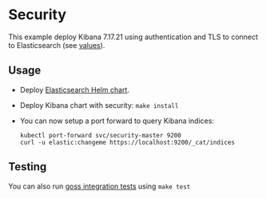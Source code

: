 # Security

This example deploy Kibana 7.17.21 using authentication and TLS to connect to
Elasticsearch (see [values][]).


## Usage

* Deploy [Elasticsearch Helm chart][].

* Deploy Kibana chart with security: `make install`

* You can now setup a port forward to query Kibana indices:

  ```
  kubectl port-forward svc/security-master 9200
  curl -u elastic:changeme https://localhost:9200/_cat/indices
  ```


## Testing

You can also run [goss integration tests][] using `make test`


[elasticsearch helm chart]: https://github.com/elastic/helm-charts/tree/7.17/elasticsearch/examples/security/
[goss integration tests]: https://github.com/elastic/helm-charts/tree/7.17/kibana/examples/security/test/goss.yaml
[values]: https://github.com/elastic/helm-charts/tree/7.17/kibana/examples/security/values.yaml
